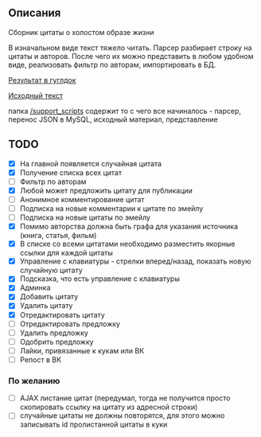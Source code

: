 ## Описания
Сборник цитаты о холостом образе жизни

В изначальном виде текст тяжело читать. Парсер разбирает строку на цитаты и авторов. После чего их можно представить в любом удобном виде, реализовать фильтр по авторам, импортировать в БД.

[Результат в гуглдок](https://docs.google.com/document/d/1kA-yRMTNnxF_-qa04zlY7m_Xd2C0gMlArkii-fHlEDw/edit?usp=sharing)

[Исходный текст](/support_scripts/doc/quotes.txt)

папка [/support_scripts](/support_scripts) содержит то с чего все начиналось - парсер, перенос JSON в MySQL, исходный материал, представление

## TODO
- [x] На главной появляется случайная цитата
- [x] Получение списка всех цитат
- [ ] Фильтр по авторам 
- [x] Любой может предложить цитату для публикации
- [ ] Анонимное комментирование цитат
- [ ] Подписка на новые комментарии к цитате по эмейлу
- [ ] Подписка на новые цитаты по эмейлу
- [x] Помимо авторства должна быть графа для указания источника (книга, статья, фильм)
- [x] В списке со всеми цитатами необходимо разместить якорные ссылки для каждой цитаты
- [x] Управление с клавиатуры - стрелки вперед/назад, показать новую случайную цитату
- [x] Подсказка, что есть управление с клавиатуры
- [x] Админка
- [x] Добавить цитату
- [x] Удалить цитату
- [x] Отредактировать цитату
- [ ] Отредактировать предложку
- [ ] Удалить предложку
- [ ] Одобрить предложку
- [ ] Лайки, привязанные к кукам или ВК
- [ ] Репост в ВК

### По желанию
- [ ] AJAX листание цитат (передумал, тогда не получится просто скопировать ссылку на цитату из адресной строки)
- [ ] случайные цитаты не должны повторятся, для этого можно записывать id пролистанной цитаты в куки